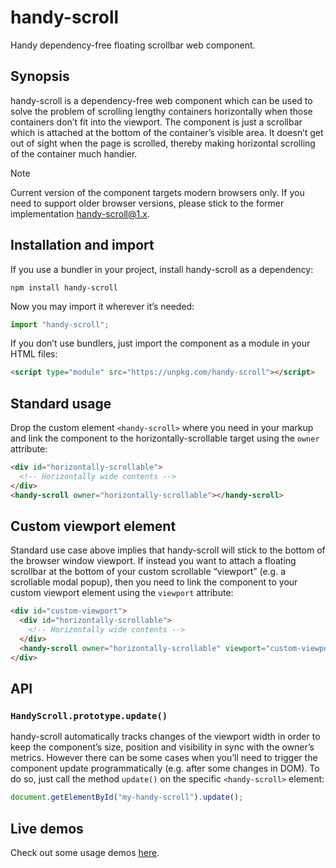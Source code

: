 # handy-scroll

Handy dependency-free floating scrollbar web component.

## Synopsis

handy-scroll is a dependency-free web component which can be used to solve the problem of scrolling lengthy containers horizontally when those containers don’t fit into the viewport. The component is just a scrollbar which is attached at the bottom of the container’s visible area. It doesn’t get out of sight when the page is scrolled, thereby making horizontal scrolling of the container much handier.

> [!NOTE]
> Current version of the component targets modern browsers only. If you need to support older browser versions, please stick to the former implementation [handy-scroll@1.x](https://github.com/Amphiluke/handy-scroll/tree/v1).

## Installation and import

If you use a bundler in your project, install handy-scroll as a dependency:

```shell
npm install handy-scroll
```

Now you may import it wherever it’s needed:

```javascript
import "handy-scroll";
```

If you don’t use bundlers, just import the component as a module in your HTML files:

```html
<script type="module" src="https://unpkg.com/handy-scroll"></script>
```

## Standard usage

Drop the custom element `<handy-scroll>` where you need in your markup and link the component to the horizontally-scrollable target using the `owner` attribute:

```html
<div id="horizontally-scrollable">
  <!-- Horizontally wide contents -->
</div>
<handy-scroll owner="horizontally-scrollable"></handy-scroll>
```

## Custom viewport element

Standard use case above implies that handy-scroll will stick to the bottom of the browser window viewport. If instead you want to attach a floating scrollbar at the bottom of your custom scrollable “viewport” (e.g. a scrollable modal popup), then you need to link the component to your custom viewport element using the `viewport` attribute:

```html
<div id="custom-viewport">
  <div id="horizontally-scrollable">
    <!-- Horizontally wide contents -->
  </div>
  <handy-scroll owner="horizontally-scrollable" viewport="custom-viewport"></handy-scroll>
</div>
```

## API

### `HandyScroll.prototype.update()`

handy-scroll automatically tracks changes of the viewport width in order to keep the component’s size, position and visibility in sync with the owner’s metrics. However there can be some cases when you’ll need to trigger the component update programmatically (e.g. after some changes in DOM). To do so, just call the method `update()` on the specific `<handy-scroll>` element:

```javascript
document.getElementById("my-handy-scroll").update();
```

## Live demos

Check out some usage demos [here](https://amphiluke.github.io/handy-scroll/).
